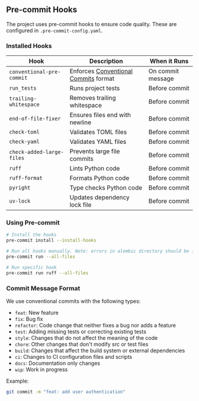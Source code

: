 ## Pre-commit Hooks

The project uses pre-commit hooks to ensure code quality. These are configured in `.pre-commit-config.yaml`.

### Installed Hooks

| Hook                      | Description                                                                  | When it Runs      |
|---------------------------|------------------------------------------------------------------------------|-------------------|
| `conventional-pre-commit` | Enforces [Conventional Commits](https://www.conventionalcommits.org/) format | On commit message |
| `run_tests`               | Runs project tests                                                           | Before commit     |
| `trailing-whitespace`     | Removes trailing whitespace                                                  | Before commit     |
| `end-of-file-fixer`       | Ensures files end with newline                                               | Before commit     |
| `check-toml`              | Validates TOML files                                                         | Before commit     |
| `check-yaml`              | Validates YAML files                                                         | Before commit     |
| `check-added-large-files` | Prevents large file commits                                                  | Before commit     |
| `ruff`                    | Lints Python code                                                            | Before commit     |
| `ruff-format`             | Formats Python code                                                          | Before commit     |
| `pyright`                 | Type checks Python code                                                      | Before commit     |
| `uv-lock`                 | Updates dependency lock file                                                 | Before commit     |

### Using Pre-commit

```bash
# Install the hooks
pre-commit install --install-hooks

# Run all hooks manually. Note: errors in alembic directory should be ignored.
pre-commit run --all-files

# Run specific hook
pre-commit run ruff --all-files
```

### Commit Message Format

We use conventional commits with the following types:

- `feat`: New feature
- `fix`: Bug fix
- `refactor`: Code change that neither fixes a bug nor adds a feature
- `test`: Adding missing tests or correcting existing tests
- `style`: Changes that do not affect the meaning of the code
- `chore`: Other changes that don't modify src or test files
- `build`: Changes that affect the build system or external dependencies
- `ci`: Changes to CI configuration files and scripts
- `docs`: Documentation only changes
- `wip`: Work in progress

Example:

```bash
git commit -m "feat: add user authentication"
```